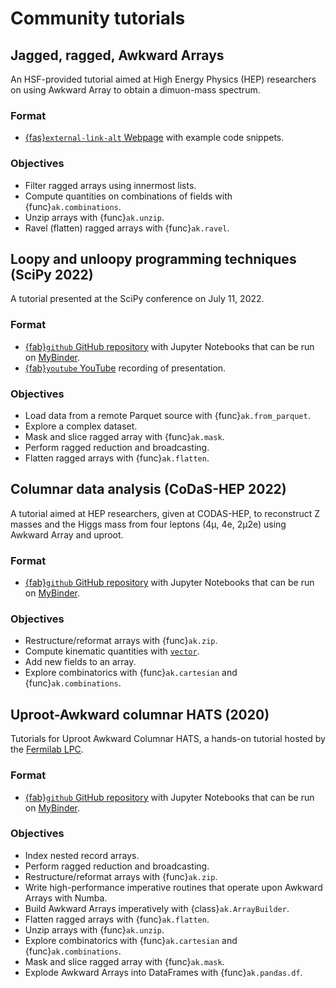 # Community tutorials

## Jagged, ragged, Awkward Arrays
An HSF-provided tutorial aimed at High Energy Physics (HEP) researchers on using Awkward Array to obtain a dimuon-mass spectrum.

### Format
- [{fas}`external-link-alt` Webpage](https://hsf-training.github.io/hsf-training-scikit-hep-webpage/04-awkward/index.html) with example code snippets.

### Objectives
- Filter ragged arrays using innermost lists.
- Compute quantities on combinations of fields with {func}`ak.combinations`.
- Unzip arrays with {func}`ak.unzip`.
- Ravel (flatten) ragged arrays with {func}`ak.ravel`.

## Loopy and unloopy programming techniques (SciPy 2022)
A tutorial presented at the SciPy conference on July 11, 2022.

### Format
- [{fab}`github` GitHub repository](https://github.com/jpivarski-talks/2022-07-11-scipy-loopy-tutorial)
 with Jupyter Notebooks that can be run on [MyBinder](https://mybinder.org/).
- [{fab}`youtube` YouTube](https://www.youtube.com/watch?v=Dovyd72eD70) recording of presentation.

### Objectives
- Load data from a remote Parquet source with {func}`ak.from_parquet`.
- Explore a complex dataset.
- Mask and slice ragged array with {func}`ak.mask`.
- Perform ragged reduction and broadcasting.
- Flatten ragged arrays with {func}`ak.flatten`.

## Columnar data analysis (CoDaS-HEP 2022)
A tutorial aimed at HEP researchers, given at CODAS-HEP, to reconstruct Z masses and the Higgs mass from four leptons (4μ, 4e, 2μ2e) using Awkward Array and uproot.

### Format
- [{fab}`github` GitHub repository](https://github.com/jpivarski-talks/2022-08-03-codas-hep-columnar-tutorial)  with Jupyter Notebooks that can be run on [MyBinder](https://mybinder.org/).
 
### Objectives
- Restructure/reformat arrays with {func}`ak.zip`.
- Compute kinematic quantities with [`vector`](https://github.com/scikit-hep/vector).
- Add new fields to an array.
- Explore combinatorics with {func}`ak.cartesian` and {func}`ak.combinations`.

## Uproot-Awkward columnar HATS (2020)
Tutorials for Uproot Awkward Columnar HATS, a hands-on tutorial hosted by the [Fermilab LPC](https://lpc.fnal.gov/).

### Format
- [{fab}`github` GitHub repository](https://github.com/jpivarski-talks/2020-06-08-uproot-awkward-columnar-hats)  with Jupyter Notebooks that can be run on [MyBinder](https://mybinder.org/).
 
### Objectives
- Index nested record arrays.
- Perform ragged reduction and broadcasting.
- Restructure/reformat arrays with {func}`ak.zip`.
- Write high-performance imperative routines that operate upon Awkward Arrays with Numba.
- Build Awkward Arrays imperatively with {class}`ak.ArrayBuilder`.
- Flatten ragged arrays with {func}`ak.flatten`.
- Unzip arrays with {func}`ak.unzip`.
- Explore combinatorics with {func}`ak.cartesian` and {func}`ak.combinations`.
- Mask and slice ragged array with {func}`ak.mask`.
- Explode Awkward Arrays into DataFrames with {func}`ak.pandas.df`.
